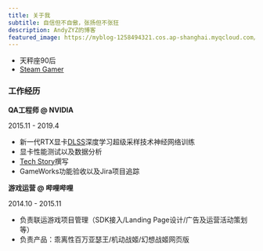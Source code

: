```yaml
---
title: 关于我
subtitle: 自信但不自傲，张扬但不张狂
description: AndyZYZ的博客
featured_image: https://myblog-1258494321.cos.ap-shanghai.myqcloud.com/image/index/me_small_small.jpg
---
```


* 天秤座90后
* [Steam Gamer](https://steamcommunity.com/id/andyzyz/)

### 工作经历

**QA工程师 @ NVIDIA**

2015.11 - 2019.4

* 新一代RTX显卡[DLSS](https://www.nvidia.com/zh-cn/geforce/news/justice-online-geforce-rtx-ray-tracing-dlss/)深度学习超级采样技术神经网络训练
* 显卡性能测试以及数据分析
* [Tech Story](https://www.nvidia.com/zh-cn/geforce/news/)撰写
* GameWorks功能验收以及Jira项目追踪



**游戏运营 @ 哔哩哔哩**

2014.10 - 2015.11

* 负责联运游戏项目管理（SDK接入/Landing Page设计/广告及运营活动策划等）
* 负责产品：乖离性百万亚瑟王/机动战姬/幻想战姬网页版
